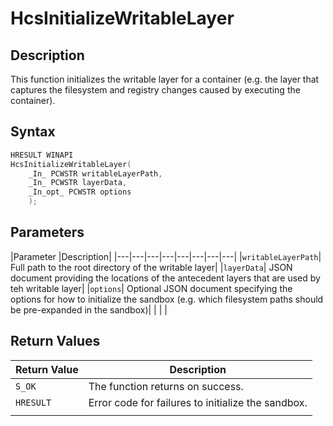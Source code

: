 # HcsInitializeWritableLayer

## Description

This function initializes the writable layer for a container (e.g. the layer that captures the filesystem and registry changes caused by executing the container).

## Syntax

```cpp
HRESULT WINAPI
HcsInitializeWritableLayer(
    _In_ PCWSTR writableLayerPath,
    _In_ PCWSTR layerData,
    _In_opt_ PCWSTR options
    );
```

## Parameters

|Parameter     |Description|
|---|---|---|---|---|---|---|---|
|`writableLayerPath`| Full path to the root directory of the writable layer|
|`layerData`| JSON document providing the locations of the antecedent layers that are used by teh writable layer|
|`options`| Optional JSON document specifying the options for how to initialize the sandbox (e.g. which filesystem paths should be pre-expanded in the sandbox)|
|    |    |

## Return Values

|Return Value     |Description|
|---|---|
|`S_OK` | The function returns on success.|
|`HRESULT` | Error code for failures to initialize the sandbox.|
|    |    |
